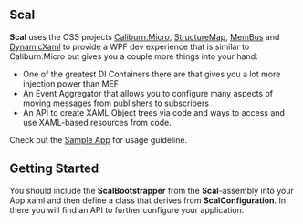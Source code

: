 ## Scal

__Scal__ uses the OSS projects [Caliburn.Micro][1], [StructureMap][2], [MemBus][3] and [DynamicXaml][4] to provide a WPF dev experience
that is similar to Caliburn.Micro but gives you a couple more things into your hand:

* One of the greatest DI Containers there are that gives you a lot more injection power than MEF
* An Event Aggregator that allows you to configure many aspects of moving messages from publishers to subscribers
* An API to create XAML Object trees via code and ways to access and use XAML-based resources from code.

Check out the [Sample App][5] for usage guideline. 

## Getting Started
You should include the __ScalBootstrapper__ from the __Scal__-assembly into your App.xaml and then define a class that derives from __ScalConfiguration__. In there you will find an API to further configure your application.

  [1]: http://caliburnmicro.codeplex.com
  [2]: https://github.com/structuremap/structuremap
  [3]: https://github.com/flq/MemBus
  [4]: https://github.com/flq/XamlTags
  [5]: https://github.com/flq/Scal/tree/master/SampleApp